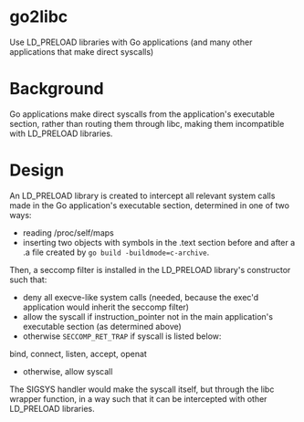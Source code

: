 # go2libc

Use LD_PRELOAD libraries with Go applications (and many other applications that make direct syscalls)

# Background

Go applications make direct syscalls from the application's executable section, rather than routing them through libc, making them incompatible with LD_PRELOAD libraries.

# Design

An LD_PRELOAD library is created to intercept all relevant system calls made in the Go application's executable section, determined in one of two ways:

* reading /proc/self/maps
* inserting two objects with symbols in the .text section before and after a .a file created by `go build -buildmode=c-archive`.

Then, a seccomp filter is installed in the LD\_PRELOAD library's constructor such that:
* deny all execve-like system calls (needed, because the exec'd application would inherit the seccomp filter)
* allow the syscall if instruction_pointer not in the main application's executable section (as determined above)
* otherwise `SECCOMP_RET_TRAP` if syscall is listed below:

bind, connect, listen, accept, openat

* otherwise, allow syscall

The SIGSYS handler would make the syscall itself, but through the libc wrapper function, in a way such that it can be intercepted with other LD_PRELOAD libraries.
